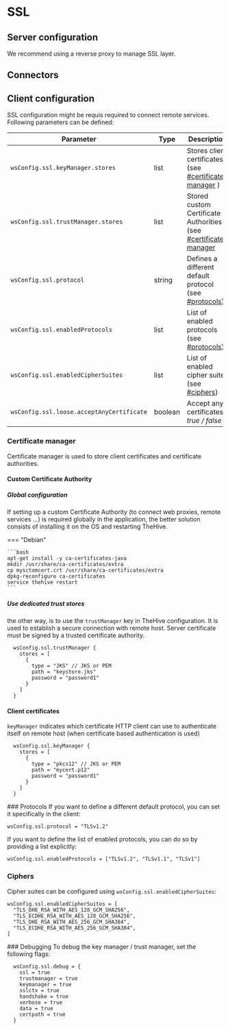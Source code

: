 # SSL

## Server configuration

We recommend using a reverse proxy to manage SSL layer.

## Connectors 


## Client configuration

SSL configuration might be requis required to connect remote services. Following parameters can be defined: 

| Parameter                                | Type           | Description                          |
| -----------------------------------------| -------------- | ------------------------------------ |
| `wsConfig.ssl.keyManager.stores`         | list           | Stores client certificates (see [#certificate-manager](#certificate-manager) )    |
| `wsConfig.ssl.trustManager.stores`       | list           | Stored custom Certificate Authorities (see [#certificate-manager](#certificate-manager) |
| `wsConfig.ssl.protocol`                  | string         | Defines a different default protocol (see [#protocols](#protocols)) |
| `wsConfig.ssl.enabledProtocols`          | list           | List of enabled protocols (see [#protocols](#protocols)) |
| `wsConfig.ssl.enabledCipherSuites`       | list           | List of enabled cipher suites (see [#ciphers](#ciphers)) |
| `wsConfig.ssl.loose.acceptAnyCertificate`| boolean        | Accept any certificates *true / false* |



### Certificate manager
Certificate manager is used to store client certificates and certificate authorities.

#### Custom Certificate Authority

##### Global configuration 

If setting up a custom Certificate Authority (to connect web proxies, remote services ...) is required globally in the application, the better solution consists of installing it on the OS and restarting TheHive. 



=== "Debian"

    ```bash
    apt-get install -y ca-certificates-java
    mkdir /usr/share/ca-certificates/extra
    cp mysctomcert.crt /usr/share/ca-certificates/extra
    dpkg-reconfigure ca-certificates
    service thehive restart
    ```


##### Use dedicated trust stores 

the other way, is to use the `trustManager` key in TheHive configuration. It is used to establish a secure connection with remote host. Server certificate must be signed by a trusted certificate authority.

```
  wsConfig.ssl.trustManager {
    stores = [
      {
        type = "JKS" // JKS or PEM
        path = "keystore.jks"
        password = "password1"
      }
    ]
  }
```

#### Client certificates

`keyManager` indicates which certificate HTTP client can use to authenticate itself on remote host (when certificate based authentication is used)
```
  wsConfig.ssl.keyManager {
    stores = [
      {
        type = "pkcs12" // JKS or PEM
        path = "mycert.p12"
        password = "password1"
      }
    ]
  }
```

### Protocols
If you want to define a different default protocol, you can set it specifically in the client:
```
wsConfig.ssl.protocol = "TLSv1.2"
```
If you want to define the list of enabled protocols, you can do so by providing a list explicitly:
```
wsConfig.ssl.enabledProtocols = ["TLSv1.2", "TLSv1.1", "TLSv1"]
```


###  Ciphers
Cipher suites can be configured using `wsConfig.ssl.enabledCipherSuites`:


```
wsConfig.ssl.enabledCipherSuites = [
  "TLS_DHE_RSA_WITH_AES_128_GCM_SHA256",
  "TLS_ECDHE_RSA_WITH_AES_128_GCM_SHA256",
  "TLS_DHE_RSA_WITH_AES_256_GCM_SHA384",
  "TLS_ECDHE_RSA_WITH_AES_256_GCM_SHA384",
]
```

### Debugging
To debug the key manager / trust manager, set the following flags:
```
  wsConfig.ssl.debug = {
    ssl = true
    trustmanager = true
    keymanager = true
    sslctx = true
    handshake = true
    verbose = true
    data = true
    certpath = true
  }
```